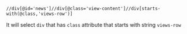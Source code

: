 ```
//div[@id='news']//div[@class='view-content']//div[starts-with(@class,'views-row')]
```

It will select `div` that has `class` attribute that starts with string `views-row`
